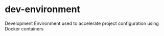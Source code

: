 # dev-environment
Development Environment used to accelerate project configuration using Docker containers
